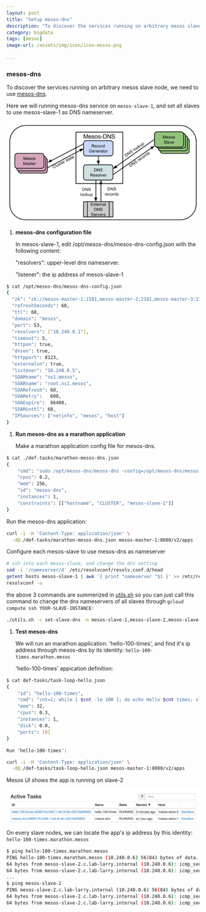 ```yaml
---
layout: post
title: "Setup mesos-dns"
description: "To discover the services running on arbitrary mesos slave node, we need to use mesos-dns."
category: bigdata
tags: [mesos]
image-url: /assets/img/icon/icon-mesos.png

---
```


### mesos-dns

To discover the services running on arbitrary mesos slave node, we need to use [mesos-dns](https://mesosphere.github.io/mesos-dns/docs/).

Here we will running mesos-dns service on `mesos-slave-1`, and set all slaves to use mesos-slave-1 as DNS nameserver.

![alt text][img-concept]

1. **mesos-dns configuration file**

	In mesos-slave-1, edit /opt/mesos-dns/mesos-dns-config.json with the following content:
	
	"resolvers": upper-level dns nameserver.
	
	"listener": the ip address of mesos-slave-1

```bash
$ cat /opt/mesos-dns/mesos-dns-config.json 
{
  "zk": "zk://mesos-master-1:2181,mesos-master-2:2181,mesos-master-3:2181/mesos",
  "refreshSeconds": 60,
  "ttl": 60,
  "domain": "mesos",
  "port": 53,
  "resolvers": ["10.240.0.1"],
  "timeout": 5, 
  "httpon": true,
  "dnson": true,
  "httpport": 8123,
  "externalon": true,
  "listener": "10.240.0.5",
  "SOAMname": "ns1.mesos",
  "SOARname": "root.ns1.mesos",
  "SOARefresh": 60,
  "SOARetry":   600,
  "SOAExpire":  86400,
  "SOAMinttl": 60,
  "IPSources": ["netinfo", "mesos", "host"]
}
```

1. **Run mesos-dns as a marathon application**

	Make a marathon application config file for mesos-dns.

```bash
$ cat ./def-tasks/marathon-mesos-dns.json
{
    "cmd": "sudo /opt/mesos-dns/mesos-dns -config=/opt/mesos-dns/mesos-dns-config.json",
    "cpus": 0.2,
    "mem": 256,
    "id": "mesos-dns",
    "instances": 1,
    "constraints": [["hostname", "CLUSTER", "mesos-slave-1"]]
}
```

Run the mesos-dns application:

```bash
curl -i -H 'Content-Type: application/json' \
  -d@./def-tasks/marathon-mesos-dns.json mesos-master-1:8080/v2/apps
```
	
Configure each mesos-slave to use mesos-dns as nameserver
	
```bash
# ssh into each mesos-slave, and change the dns setting
sed -i '/nameserver/d' /etc/resolvconf/resolv.conf.d/head
getent hosts mesos-slave-1 | awk '{ print "nameserver "$1 }' >> /etc/resolvconf/resolv.conf.d/head
resolvconf -u
```
	
the above 3 commands are summerized in [utils.sh](https://github.com/larrysu1115/google-cloud-platform-examples/blob/master/gce-mesos-cluster/utils.sh) so you can just call this command to change the dns nameservers of all slaves through `gcloud compute ssh YOUR-SLAVE-INSTANCE`:
	
```bash
./utils.sh -c set-slave-dns -n mesos-slave-1,mesos-slave-2,mesos-slave-3,mesos-slave-4
```

1. **Test mesos-dns**
	
	We will run an marathon application: 'hello-100-times', and find it's ip address through mesos-dns by its identity: `hello-100-times.marathon.mesos`
	
	'hello-100-times' appication definition:
	
```bash
$ cat def-tasks/task-loop-hello.json 
{
    "id": "hello-100-times",
    "cmd": "cnt=1; while [ $cnt -le 100 ]; do echo Hello $cnt times; sleep 3; cnt=`expr $cnt + 1`; done",
    "mem": 32,
    "cpus": 0.3,
    "instances": 1,
    "disk": 0.0,
    "ports": [0]
}
```
	
	Run 'hello-100-times': 
	
```bash
curl -i -H 'Content-Type: application/json' \
  -d@./def-tasks/task-loop-hello.json mesos-master-1:8080/v2/apps
```
	
Mesos UI shows the app is running on slave-2
	
![alt text][img-helloapp]
	
On every slave nodes, we can locate the app's ip address by this identity: `hello-100-times.marathon.mesos`
	
```bash
$ ping hello-100-times.marathon.mesos
PING hello-100-times.marathon.mesos (10.240.0.6) 56(84) bytes of data.
64 bytes from mesos-slave-2.c.lab-larry.internal (10.240.0.6): icmp_seq=1 ttl=64 time=0.648 ms
64 bytes from mesos-slave-2.c.lab-larry.internal (10.240.0.6): icmp_seq=2 ttl=64 time=0.420 ms
...
$ ping mesos-slave-2
PING mesos-slave-2.c.lab-larry.internal (10.240.0.6) 56(84) bytes of data.
64 bytes from mesos-slave-2.c.lab-larry.internal (10.240.0.6): icmp_seq=1 ttl=64 time=0.572 ms
64 bytes from mesos-slave-2.c.lab-larry.internal (10.240.0.6): icmp_seq=2 ttl=64 time=0.372 ms
```

[img-helloapp]: /assets/img/2016-Q1/160120-test-mesos-dns-hello.png "hello app"

[img-concept]: /assets/img/2016-Q1/160120-mesos-dns-concept.png "mesos dns concept"
